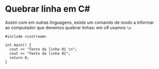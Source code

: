 # Quebrar linha em C#

Assim com em outras linguagens, existe um comando de modo a informar ao computador que devemos quebrar linhas:  em c# usamos ```\n```

```
#include <iostream>

int main() {
  cout << "Texto da linha 01 \n";
  cout << "Texto da linha 02";
  return 0;
}

```
